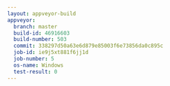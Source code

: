 ```yaml
---
layout: appveyor-build
appveyor:
  branch: master
  build-id: 46916603
  build-number: 503
  commit: 338297d50a63e6d879e85003f6e73856da0c895c
  job-id: ie9j5xt881f6jj1d
  job-number: 5
  os-name: Windows
  test-result: 0
---
```

